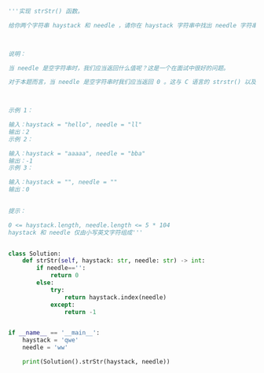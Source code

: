 
<BlogInfo title="27.实现strStr" author="白日梦想猿" pv=0 read_times=0 pre_cost_time=0分41秒 category="leetcode" tag_list="['leetcode']" create_time="2022.02.23 20:51:05" update_time="2022.02.23 20:53:41" />

```python
'''实现 strStr() 函数。

给你两个字符串 haystack 和 needle ，请你在 haystack 字符串中找出 needle 字符串出现的第一个位置（下标从 0 开始）。如果不存在，则返回  -1 。

 

说明：

当 needle 是空字符串时，我们应当返回什么值呢？这是一个在面试中很好的问题。

对于本题而言，当 needle 是空字符串时我们应当返回 0 。这与 C 语言的 strstr() 以及 Java 的 indexOf() 定义相符。

 

示例 1：

输入：haystack = "hello", needle = "ll"
输出：2
示例 2：

输入：haystack = "aaaaa", needle = "bba"
输出：-1
示例 3：

输入：haystack = "", needle = ""
输出：0
 

提示：

0 <= haystack.length, needle.length <= 5 * 104
haystack 和 needle 仅由小写英文字符组成'''


class Solution:
    def strStr(self, haystack: str, needle: str) -> int:
        if needle=='':
            return 0
        else:
            try:
                return haystack.index(needle)
            except:
                return -1


if __name__ == '__main__':
    haystack = 'qwe'
    needle = 'ww'

    print(Solution().strStr(haystack, needle))

```
